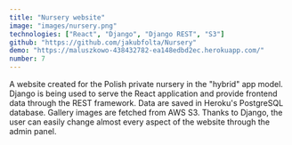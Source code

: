 ```yaml
---
title: "Nursery website"
image: "images/nursery.png"
technologies: ["React", "Django", "Django REST", "S3"]
github: "https://github.com/jakubfolta/Nursery"
demo: "https://maluszkowo-438432782-ea148edbd2ec.herokuapp.com/"
number: 7
---
```

A website created for the Polish private nursery in the "hybrid" app model. Django is being used to serve the React application and provide frontend data through the REST framework. Data are saved in Heroku's PostgreSQL database. Gallery images are fetched from AWS S3.
Thanks to Django, the user can easily change almost every aspect of the website through the admin panel.
